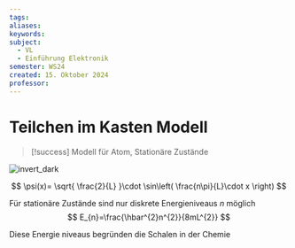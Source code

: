 ```yaml
---
tags: 
aliases: 
keywords: 
subject:
  - VL
  - Einführung Elektronik
semester: WS24
created: 15. Oktober 2024
professor:
---
```

 
# Teilchen im Kasten Modell

> [!success] Modell für Atom, Stationäre Zustände

![invert_dark](assets/TeilchenImKasten.png)

$$
\psi(x)= \sqrt{ \frac{2}{L} }\cdot \sin\left( \frac{n\pi}{L}\cdot x \right)
$$

Für stationäre Zustände sind nur diskrete Energieniveaus $n$ möglich
$$
E_{n}=\frac{\hbar^{2}n^{2}}{8mL^{2}}
$$

Diese Energie niveaus begründen die Schalen in der Chemie
